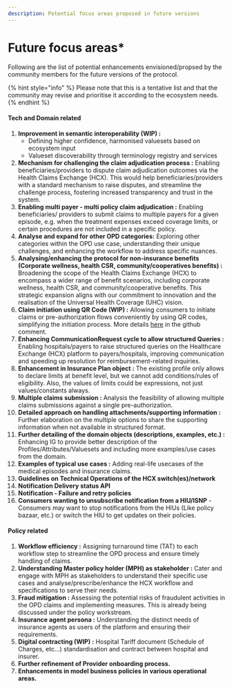 ```yaml
---
description: Potential focus areas proposed in future versions
---
```


# Future focus areas\*

Following are the list of potential enhancements envisioned/propsed by the community members for the future versions of the protocol.&#x20;

{% hint style="info" %}
Please note that this is a tentative list and that the community may revise and prioritise it according to the ecosystem needs.
{% endhint %}

#### Tech and Domain related&#x20;

1. **Improvement in semantic interoperability (WIP) :**&#x20;
   * Defining higher confidence, harmonised valuesets based on ecosystem input
   * Valueset discoverability through terminology registry and services&#x20;
2. **Mechanism for challenging the claim adjudication process :** Enabling beneficiaries/providers to dispute claim adjudication outcomes via the Health Claims Exchange (HCX). This would help beneficiaries/providers with a standard mechanism to raise disputes, and streamline the challenge process, fostering increased transparency and trust in the system.
3. **Enabling multi payer - multi policy claim adjudication :** Enabling beneficiaries/ providers to submit claims to multiple payers for a given episode, e.g. when the treatment expenses exceed coverage limits, or certain procedures are not included in a specific policy.
4. **Analyse and expand for other OPD categories:** Exploring other categories within the OPD use case, understanding their unique challenges, and enhancing the workflow to address specific nuances.&#x20;
5. **Analysing/enhancing the protocol for non-insurance benefits (Corporate wellness, health CSR, community/cooperatives benefits) :** Broadening the scope of the Health Claims Exchange (HCX) to encompass a wider range of benefit scenarios, including corporate wellness, health CSR, and community/cooperative benefits. This strategic expansion aligns with our commitment to innovation and the realisation of the Universal Health Coverage (UHC) vision.
6. **Claim initiation using QR Code (WIP) :** Allowing consumers to initiate claims or pre-authorization flows conveniently by using QR codes, simplifying the initiation process. More details [here](https://github.com/hcx-project/hcx-specs/discussions/113) in the github comment.
7. **Enhancing CommunicationRequest cycle to allow structured Queries :** Enabling hospitals/payers to raise structured queries on the Healthcare Exchange (HCX) platform to payers/hospitals, improving communication and speeding up resolution for reimbursement-related inquiries.
8. **Enhancement in Insurance Plan object :** The existing profile only allows to declare limits at benefit level, but we cannot add conditions/rules of eligibility. Also, the values of limits could be expressions, not just values/constants always.&#x20;
9. **Multiple claims submission :** Analysis the feasibility of allowing multiple claims submissions against a single pre-authorization.&#x20;
10. **Detailed approach on handling attachments/supporting information :** Further elaboration on the multiple options to share the supporting information when not available in structured format.
11. **Further detailing of the domain objects (descriptions, examples, etc.) :** Enhancing IG to provide better description of the Profiles/Attributes/Valuesets and including more examples/use cases from the domain.
12. **Examples of typical use cases :** Adding real-life usecases of the medical episodes and insurance claims.
13. **Guidelines on Technical Operations of the HCX switch(es)/network**
14. **Notification Delivery status API**
15. **Notification - Failure and retry policies**
16. **Consumers wanting to unsubscribe notification from a HIU/ISNP** - Consumers may want to stop notifications from the HIUs (Like policy bazaar, etc.) or switch the HIU to get updates on their policies.

#### Policy related

1. **Workflow efficiency :** Assigning turnaround time (TAT) to each workflow step to streamline the OPD process and ensure timely handling of claims.
2. **Understanding Master policy holder (MPH) as stakeholder :**  Cater and engage with MPH as stakeholders to understand their specific use cases and analyse/prescribe/enhance the HCX  workflow and specifications to serve their needs.
3. **Fraud mitigation :** Assessing the potential risks of fraudulent activities in the OPD claims and implementing measures. This is already being discussed under the policy workstream.&#x20;
4. **Insurance agent persona :** Understanding the distinct needs of insurance agents as users of the platform and ensuring their requirements.&#x20;
5. **Digital contracting (WIP) :** Hospital Tariff document (Schedule of Charges, etc…) standardisation and contract between hospital and insurer.
6. **Further refinement of Provider onboarding process.**&#x20;
7. **Enhancements in model business policies in various operational areas.**

